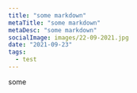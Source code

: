```yaml
---
title: "some markdown"
metaTitle: "some markdown"
metaDesc: "some markdown"
socialImage: images/22-09-2021.jpg
date: "2021-09-23"
tags:
  - test
---
```


some
